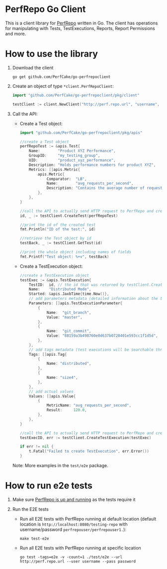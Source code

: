 # PerfRepo Go Client

This is a client library for [PerfRepo](https://github.com/PerfCake/PerfRepo) written in Go.
The client has operations for manipulating with Tests, TestExecutions, Reports, 
Report Permissions and more.

# How to use the library

1) Download the client

    `go get github.com/PerfCake/go-perfrepoclient`

2) Create an object of type `*client.PerfRepoClient`:

    ```go
    import "github.com/PerfCake/go-perfrepoclient/pkg/client"

    testClient := client.NewClient("http://perf.repo.url", "username", "password")
    ```

3) Call the API:

    * Create a Test object:

        ```go
        import "github.com/PerfCake/go-perfrepoclient/pkg/apis"

        //create a Test object
        perfRepoTest := &apis.Test{
            Name:        "Product XYZ Performance",
            GroupID:     "my_testing_group",
            UID:         "product_xyz_performance",
            Description: "Holds performance numbers for product XYZ",
            Metrics: []apis.Metric{
                apis.Metric{
                    Comparator:  "LB",
                    Name:        "avg_requests_per_second",
                    Description: "Contains the average number of requests per second",
                },
            },
        }

        //call the API to actually send HTTP request to PerfRepo and create the Test
        id, _ := testClient.CreateTest(perfRepoTest)

        //print the id of the created test
        fmt.Println("ID of the test:", id)

        //retrieve the Test object by id
        testBack, _ := testClient.GetTest(id)

        //print the whole object including names of fields
        fmt.Printf("Test object: %+v", testBack)
        ```

    * Create a TestExecution object:

        ```go
        //create a TestExecution object
        testExec := &apis.TestExecution{
            TestID:  id, // the id that was returned by testClient.CreateTest() function
            Name:    "Distributed Mode",
            Started: &apis.JaxbTime{time.Now()},
            // add parameters metadata (detailed information about the test execution)
            Parameters: []apis.TestExecutionParameter{
                {
                    Name:  "git_branch",
                    Value: "master",
                },
                {
                    Name:  "git_commit",
                    Value: "88159a3b498760e0d637b0720401e593cc1f1d5d",
                },
            },
            // add tags metadata (test executions will be searchable through them)
            Tags: []apis.Tag{
                {
                    Name: "distributed",
                },
                {
                    Name: "size4",
                },
            },
            // add actual values
            Values: []apis.Value{
                {
                    MetricName: "avg_requests_per_second",
                    Result:     120.0,
                },
            },
        }

        //call the API to actually send HTTP request to PerfRepo and create the TestExecution
        testExecID, err := testClient.CreateTestExecution(testExec)

        if err != nil {
		    t.Fatal("Failed to create TestExecution", err.Error())
	    }
        ```

    Note: More examples in the `test/e2e` package.

# How to run e2e tests

1) Make sure [PerfRepo is up and running](https://github.com/PerfCake/PerfRepo#set-up-the-application-server) as the tests require it

2) Run the E2E tests

    * Run all E2E tests with PerfRepo running at default location (default
    location is `http://localhost:8080/testing-repo` with username/password 
    `perfrepouser/perfrepouser1.`):

        `make test-e2e`

    * Run all E2E tests with PerfRepo running at specific location 

        `go test -tags=e2e -v -count=1 ./test/e2e --url http://perf.repo.url --user username --pass password`






